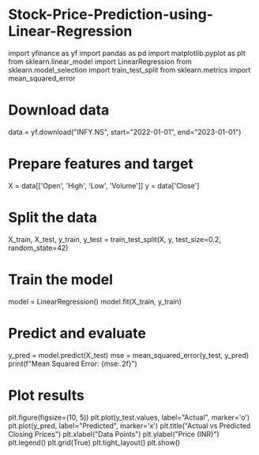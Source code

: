 # Stock-Price-Prediction-using-Linear-Regression
import yfinance as yf
import pandas as pd
import matplotlib.pyplot as plt
from sklearn.linear_model import LinearRegression
from sklearn.model_selection import train_test_split
from sklearn.metrics import mean_squared_error

# Download data
data = yf.download("INFY.NS", start="2022-01-01", end="2023-01-01")

# Prepare features and target
X = data[['Open', 'High', 'Low', 'Volume']]
y = data['Close']

# Split the data
X_train, X_test, y_train, y_test = train_test_split(X, y, test_size=0.2, random_state=42)

# Train the model
model = LinearRegression()
model.fit(X_train, y_train)

# Predict and evaluate
y_pred = model.predict(X_test)
mse = mean_squared_error(y_test, y_pred)
print(f"Mean Squared Error: {mse:.2f}")

# Plot results
plt.figure(figsize=(10, 5))
plt.plot(y_test.values, label="Actual", marker='o')
plt.plot(y_pred, label="Predicted", marker='x')
plt.title("Actual vs Predicted Closing Prices")
plt.xlabel("Data Points")
plt.ylabel("Price (INR)")
plt.legend()
plt.grid(True)
plt.tight_layout()
plt.show()
